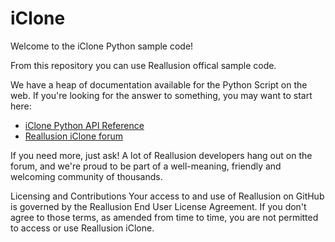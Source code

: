 <h1>iClone</h1>

Welcome to the iClone Python sample code!

From this repository you can use Reallusion offical sample code.

We have a heap of documentation available for the Python Script on the web. If you're looking for the answer to something, you may want to start here:

- [iClone Python API Reference](http://manual.reallusion.com/iClone/script/python/)
- [Reallusion iClone forum](https://forum.reallusion.com/iClone/Plugin-Developer-Python-Open-API)

If you need more, just ask! A lot of Reallusion developers hang out on the forum, and we're proud to be part of a well-meaning, friendly and welcoming community of thousands.

Licensing and Contributions
Your access to and use of Reallusion on GitHub is governed by the Reallusion End User License Agreement. If you don't agree to those terms, as amended from time to time, you are not permitted to access or use Reallusion iClone.
